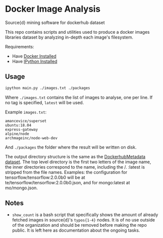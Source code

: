 # Docker Image Analysis

Source{d} mining software for dockerhub dataset

This repo contains scripts and utilities used to produce a docker images libraries dataset by analyzing in-depth each image's filesystem.

Requirements:

- Have [Docker Installed](https://docs.docker.com/install/)
- Have [IPython Installed](https://ipython.org/install.html)

## Usage

```bash
ipython main.py ./images.txt ./packages
```

Where `./images.txt` contains the list of images to analyse, one per line. If no tag is specified, `latest` will be used.

Example `images.txt`:

```text
amancevice/superset
ubuntu:18.04
express-gateway
alpine/node
archmageinc/node-web-dev
```

And `./packages` the folder where the result will be written on disk.

The output directory structure is the same as the [DockerhubMetadata dataset](https://github.com/src-d/datasets/tree/master/DockerHubMetadata). The top level directory is the first two letters of the image name, the inner directories correspond to the name, including the /. :latest is stripped from the file names. Examples: the configuration for tensorflow/tensorflow:2.0.0b0 will be at te/tensorflow/tensorflow:2.0.0b0.json, and for mongo:latest at mo/mongo.json.

## Notes

- `show_count` is a bash script that specifically shows the amount of already fetched images in source{d}'s `typos{1-4}` nodes. It is of no use outside of the organization and should be removed before making the repo public. It is left here as documentation about the ongoing tasks.
